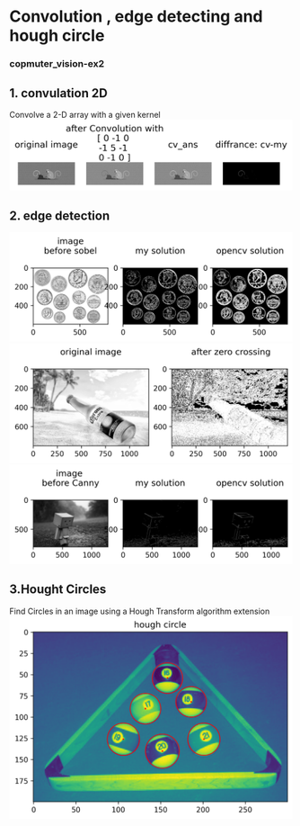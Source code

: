 # Convolution , edge detecting and hough circle
### copmuter_vision-ex2

## 1. convulation 2D
Convolve a 2-D array with a given kernel
![](https://github.com/hila-wiesel/copmuter_vision-ex2/blob/main/conv2D.png)

## 2. edge detection

![](https://github.com/hila-wiesel/copmuter_vision-ex2/blob/main/edge_sobel.png)
![](https://github.com/hila-wiesel/copmuter_vision-ex2/blob/main/edge_LOG.png)
![](https://github.com/hila-wiesel/copmuter_vision-ex2/blob/main/edge_canny.png)

## 3.Hought Circles
Find Circles in an image using a Hough Transform algorithm extension
![](https://github.com/hila-wiesel/copmuter_vision-ex2/blob/main/houghCircle.png)
    


